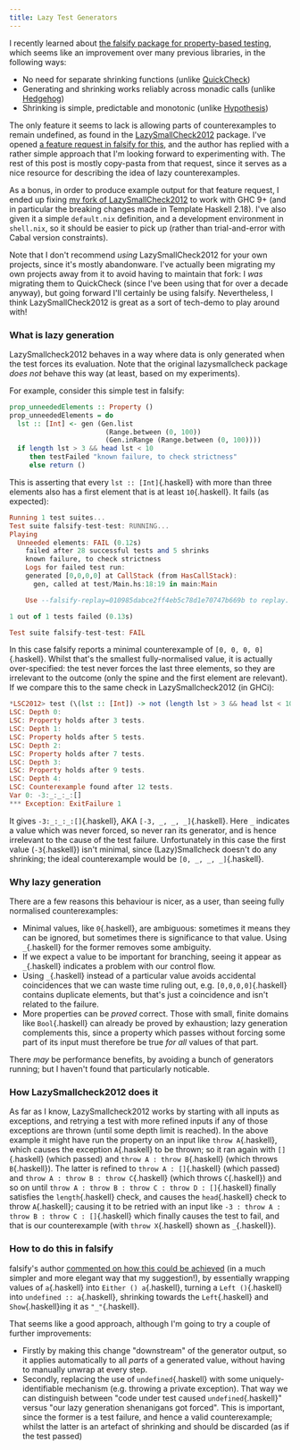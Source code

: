 ```yaml
---
title: Lazy Test Generators
---
```


I recently learned about [the falsify package for property-based
testing](https://well-typed.com/blog/2023/04/falsify/), which seems like an
improvement over many previous libraries, in the following ways:

 - No need for separate shrinking functions (unlike
   [QuickCheck](https://hackage.haskell.org/package/QuickCheck))
 - Generating and shrinking works reliably across monadic calls
   (unlike [Hedgehog](https://hedgehog.qa))
 - Shrinking is simple, predictable and monotonic (unlike
   [Hypothesis](https://hypothesis.works))

The only feature it seems to lack is allowing parts of counterexamples to remain
undefined, as found in the
[LazySmallCheck2012](https://github.com/UoYCS-plasma/LazySmallCheck2012)
package. I've opened [a feature request in falsify for
this](https://github.com/well-typed/falsify/issues/70), and the author has
replied with a rather simple approach that I'm looking forward to experimenting
with. The rest of this post is mostly copy-pasta from that request, since it
serves as a nice resource for describing the idea of lazy counterexamples.

As a bonus, in order to produce example output for that feature request, I ended
up fixing
[my fork of LazySmallCheck2012](https://github.com/warbo/LazySmallCheck2012) to
work with GHC 9+ (and in particular the breaking changes made in Template
Haskell 2.18). I've also given it a simple `default.nix` definition, and a
development environment in `shell.nix`, so it should be easier to pick up
(rather than trial-and-error with Cabal version constraints).

Note that I don't recommend *using* LazySmallCheck2012 for your own projects,
since it's mostly abandonware. I've actually been migrating my own projects away
from it to avoid having to maintain that fork: I *was* migrating them to
QuickCheck (since I've been using that for over a decade anyway), but going
forward I'll certainly be using falsify. Nevertheless, I think
LazySmallCheck2012 is great as a sort of tech-demo to play around with!

### What is lazy generation ###

LazySmallcheck2012 behaves in a way where data is only generated when the test
forces its evaluation. Note that the original lazysmallcheck package *does not*
behave this way (at least, based on my experiments).

For example, consider this simple test in falsify:

```haskell
prop_unneededElements :: Property ()
prop_unneededElements = do
  lst :: [Int] <- gen (Gen.list
                        (Range.between (0, 100))
                        (Gen.inRange (Range.between (0, 100))))
  if length lst > 3 && head lst < 10
     then testFailed "known failure, to check strictness"
     else return ()
```

This is asserting that every `lst :: [Int]`{.haskell} with more than three
elements also has a first element that is at least `10`{.haskell}. It fails (as
expected):

```haskell
Running 1 test suites...
Test suite falsify-test-test: RUNNING...
Playing
  Unneeded elements: FAIL (0.12s)
    failed after 28 successful tests and 5 shrinks
    known failure, to check strictness
    Logs for failed test run:
    generated [0,0,0,0] at CallStack (from HasCallStack):
      gen, called at test/Main.hs:18:19 in main:Main

    Use --falsify-replay=010985dabce2ff4eb5c78d1e70747b669b to replay.

1 out of 1 tests failed (0.13s)

Test suite falsify-test-test: FAIL
```

In this case falsify reports a minimal counterexample of
`[0, 0, 0, 0]`{.haskell}. Whilst that's the smallest fully-normalised value, it
is actually over-specified: the test never forces the last three elements, so
they are irrelevant to the outcome (only the spine and the first element are
relevant). If we compare this to the same check in LazySmallcheck2012 (in GHCi):

```haskell
*LSC2012> test (\(lst :: [Int]) -> not (length lst > 3 && head lst < 10))
LSC: Depth 0:
LSC: Property holds after 3 tests.
LSC: Depth 1:
LSC: Property holds after 5 tests.
LSC: Depth 2:
LSC: Property holds after 7 tests.
LSC: Depth 3:
LSC: Property holds after 9 tests.
LSC: Depth 4:
LSC: Counterexample found after 12 tests.
Var 0: -3:_:_:_:[]
*** Exception: ExitFailure 1
```

It gives `-3:_:_:_:[]`{.haskell}, AKA `[-3, _, _, _]`{.haskell}. Here `_`
indicates a value which was never forced, so never ran its generator, and is
hence irrelevant to the cause of the test failure. Unfortunately in this case
the first value (`-3`{.haskell}) isn't minimal, since (Lazy)Smallcheck doesn't
do any shrinking; the ideal counterexample would be `[0, _, _, _]`{.haskell}.

### Why lazy generation ###

There are a few reasons this behaviour is nicer, as a user, than seeing fully
normalised counterexamples:

 - Minimal values, like `0`{.haskell}, are ambiguous: sometimes it means they
   can be ignored, but sometimes there is significance to that value. Using
   `_`{.haskell} for the former removes some ambiguity.
 - If we expect a value to be important for branching, seeing it appear as
   `_`{.haskell} indicates a problem with our control flow.
 - Using `_`{.haskell} instead of a particular value avoids accidental
   coincidences that we can waste time ruling out, e.g. `[0,0,0,0]`{.haskell}
   contains duplicate elements, but that's just a coincidence and isn't related
   to the failure.
 - More properties can be *proved* correct. Those with small, finite domains
   like `Bool`{.haskell} can already be proved by exhaustion; lazy generation
   complements this, since a property which passes without forcing some part of
   its input must therefore be true *for all* values of that part.

There *may* be performance benefits, by avoiding a bunch of generators running;
but I haven't found that particularly noticable.

### How LazySmallcheck2012 does it ###

As far as I know, LazySmallcheck2012 works by starting with all inputs as
exceptions, and retrying a test with more refined inputs if any of those
exceptions are thrown (until some depth limit is reached). In the above example
it might have run the property on an input like `throw A`{.haskell}, which
causes the exception `A`{.haskell} to be thrown; so it ran again with
`[]`{.haskell} (which passed) and `throw A : throw B`{.haskell} (which throws
`B`{.haskell}). The latter is refined to `throw A : []`{.haskell} (which passed)
and `throw A : throw B : throw C`{.haskell} (which throws `C`{.haskell}) and so
on until `throw A : throw B : throw C : throw D : []`{.haskell} finally
satisfies the `length`{.haskell} check, and causes the `head`{.haskell} check to
throw `A`{.haskell}; causing it to be retried with an input like
`-3 : throw A : throw B : throw C : []`{.haskell} which finally causes the test
to fail, and that is our counterexample (with `throw X`{.haskell} shown as
`_`{.haskell}).

### How to do this in falsify ###

falsify's author [commented on how this could be
achieved](https://github.com/well-typed/falsify/issues/70#issuecomment-1898087718)
(in a much simpler and more elegant way that my suggestion!), by essentially
wrapping values of `a`{.haskell} into `Either () a`{.haskell}, turning a
`Left ()`{.haskell} into `undefined :: a`{.haskell}, shrinking towards the
`Left`{.haskell} and `Show`{.haskell}ing it as `"_"`{.haskell}.

That seems like a good approach, although I'm going to try a couple of further
improvements:

 - Firstly by making this change "downstream" of the generator output, so it
   applies automatically to all *parts* of a generated value, without having to
   manually unwrap at every step.
 - Secondly, replacing the use of `undefined`{.haskell} with some
   uniquely-identifiable mechanism (e.g. throwing a private exception). That way
   we can distinguish between "code under test caused `undefined`{.haskell}"
   versus "our lazy generation shenanigans got forced". This is important, since
   the former is a test failure, and hence a valid counterexample; whilst the
   latter is an artefact of shrinking and should be discarded (as if the test
   passed)

